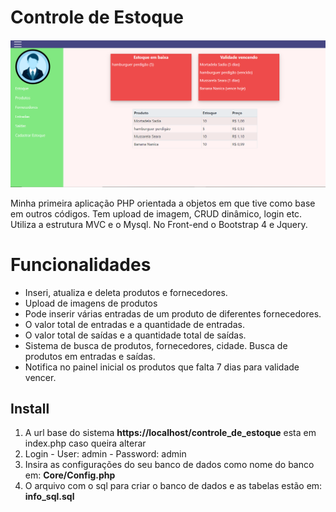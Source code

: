 # Controle de Estoque

<img src="assets/images/controle-de-estoque-screenshot.png">

<p>Minha primeira aplicação PHP orientada a objetos em que tive como base em outros códigos. Tem upload de imagem, CRUD dinâmico, login etc. Utiliza a estrutura MVC e o Mysql. No Front-end o Bootstrap 4 e Jquery.</p>

# Funcionalidades

<ul>
	<li>Inseri, atualiza e deleta produtos e fornecedores.</li>
	<li>Upload de imagens de produtos</li>
	<li>Pode inserir várias entradas de um produto de diferentes fornecedores.</li>
	<li>O valor total de entradas e a quantidade de entradas.</li>
	<li>O valor total de saídas e a quantidade total de saídas.</li>
	<li>Sistema de busca de produtos, fornecedores, cidade. Busca de produtos em entradas e saídas.</li>
	<li>Notifica no painel inicial os produtos que falta 7 dias para validade vencer.</li>
</ul>

## Install

<ol>
	<li>A url base do sistema <strong>https://localhost/controle_de_estoque</strong> esta em index.php caso queira alterar</li>
	<li>Login - User: admin - Password: admin</li>
	<li>Insira as configurações do seu banco de dados como nome do banco em: <strong>Core/Config.php</strong></li>
	<li>O arquivo com o sql para criar o banco de dados e as tabelas estão em: <strong>info_sql.sql</strong></li>
</ol>